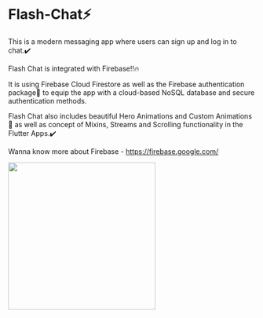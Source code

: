 # Flash-Chat⚡

This is a modern messaging app where users can sign up and log in to chat.✔️


Flash Chat is integrated with Firebase!!🔥

It is using Firebase Cloud Firestore as 
well as the Firebase authentication package🔑 to equip the app with a cloud-based NoSQL database and 
secure authentication methods.

Flash Chat also includes beautiful Hero Animations and Custom Animations🤩 as well as concept of Mixins, Streams and 
Scrolling functionality in the Flutter Apps.✔️

Wanna know more about Firebase - https://firebase.google.com/



<img src="https://user-images.githubusercontent.com/47295558/78421779-f6adea00-7677-11ea-8092-a0401583b70a.gif" width="300"/>

